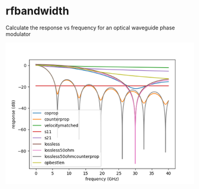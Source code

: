 # rfbandwidth
Calculate the response vs frequency for an optical waveguide phase modulator

![rf bandwidth plot](rfbandwidth.png) 
